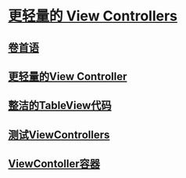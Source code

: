 # [更轻量的 View Controllers](README.md)
## [卷首语](issue-1-0-tang3w.md)
## [更轻量的View Controller](issue-1-1-tang3w.md)
## [整洁的TableView代码](issue-1-1-tang3w.md)
## [测试ViewControllers](issue-1-1-tang3w.md)
## [ViewContoller容器](issue-1-4-tang3w.md)
